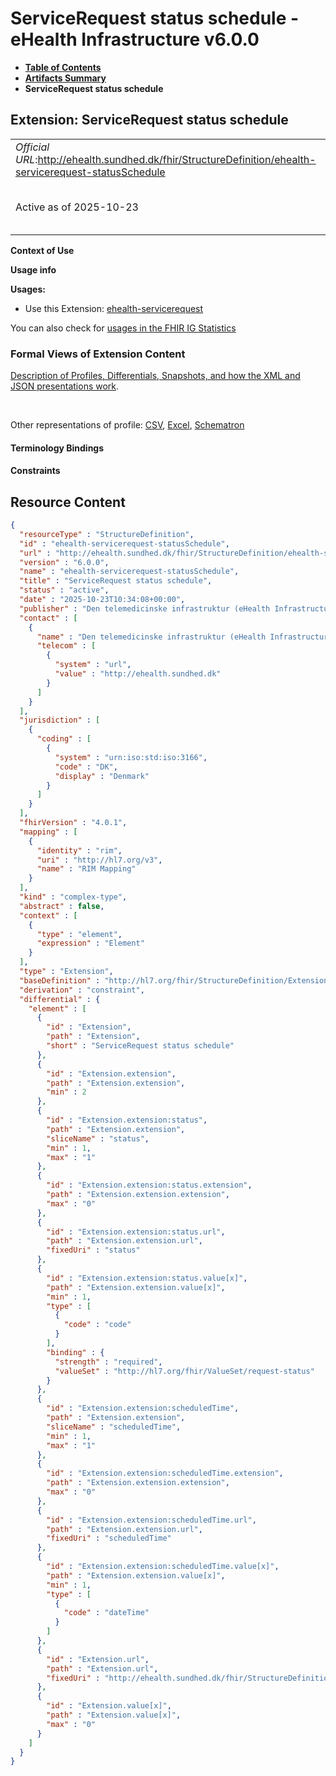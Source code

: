 # ServiceRequest status schedule - eHealth Infrastructure v6.0.0

* [**Table of Contents**](toc.md)
* [**Artifacts Summary**](artifacts.md)
* **ServiceRequest status schedule**

## Extension: ServiceRequest status schedule 

| | |
| :--- | :--- |
| *Official URL*:http://ehealth.sundhed.dk/fhir/StructureDefinition/ehealth-servicerequest-statusSchedule | *Version*:6.0.0 |
| Active as of 2025-10-23 | *Computable Name*:ehealth-servicerequest-statusSchedule |

**Context of Use**

**Usage info**

**Usages:**

* Use this Extension: [ehealth-servicerequest](StructureDefinition-ehealth-servicerequest.md)

You can also check for [usages in the FHIR IG Statistics](https://packages2.fhir.org/xig/dk.ehealth.sundhed.fhir.ig.core|current/StructureDefinition/ehealth-servicerequest-statusSchedule)

### Formal Views of Extension Content

 [Description of Profiles, Differentials, Snapshots, and how the XML and JSON presentations work](http://build.fhir.org/ig/FHIR/ig-guidance/readingIgs.html#structure-definitions). 

 

Other representations of profile: [CSV](StructureDefinition-ehealth-servicerequest-statusSchedule.csv), [Excel](StructureDefinition-ehealth-servicerequest-statusSchedule.xlsx), [Schematron](StructureDefinition-ehealth-servicerequest-statusSchedule.sch) 

#### Terminology Bindings

#### Constraints



## Resource Content

```json
{
  "resourceType" : "StructureDefinition",
  "id" : "ehealth-servicerequest-statusSchedule",
  "url" : "http://ehealth.sundhed.dk/fhir/StructureDefinition/ehealth-servicerequest-statusSchedule",
  "version" : "6.0.0",
  "name" : "ehealth-servicerequest-statusSchedule",
  "title" : "ServiceRequest status schedule",
  "status" : "active",
  "date" : "2025-10-23T10:34:08+00:00",
  "publisher" : "Den telemedicinske infrastruktur (eHealth Infrastructure)",
  "contact" : [
    {
      "name" : "Den telemedicinske infrastruktur (eHealth Infrastructure)",
      "telecom" : [
        {
          "system" : "url",
          "value" : "http://ehealth.sundhed.dk"
        }
      ]
    }
  ],
  "jurisdiction" : [
    {
      "coding" : [
        {
          "system" : "urn:iso:std:iso:3166",
          "code" : "DK",
          "display" : "Denmark"
        }
      ]
    }
  ],
  "fhirVersion" : "4.0.1",
  "mapping" : [
    {
      "identity" : "rim",
      "uri" : "http://hl7.org/v3",
      "name" : "RIM Mapping"
    }
  ],
  "kind" : "complex-type",
  "abstract" : false,
  "context" : [
    {
      "type" : "element",
      "expression" : "Element"
    }
  ],
  "type" : "Extension",
  "baseDefinition" : "http://hl7.org/fhir/StructureDefinition/Extension",
  "derivation" : "constraint",
  "differential" : {
    "element" : [
      {
        "id" : "Extension",
        "path" : "Extension",
        "short" : "ServiceRequest status schedule"
      },
      {
        "id" : "Extension.extension",
        "path" : "Extension.extension",
        "min" : 2
      },
      {
        "id" : "Extension.extension:status",
        "path" : "Extension.extension",
        "sliceName" : "status",
        "min" : 1,
        "max" : "1"
      },
      {
        "id" : "Extension.extension:status.extension",
        "path" : "Extension.extension.extension",
        "max" : "0"
      },
      {
        "id" : "Extension.extension:status.url",
        "path" : "Extension.extension.url",
        "fixedUri" : "status"
      },
      {
        "id" : "Extension.extension:status.value[x]",
        "path" : "Extension.extension.value[x]",
        "min" : 1,
        "type" : [
          {
            "code" : "code"
          }
        ],
        "binding" : {
          "strength" : "required",
          "valueSet" : "http://hl7.org/fhir/ValueSet/request-status"
        }
      },
      {
        "id" : "Extension.extension:scheduledTime",
        "path" : "Extension.extension",
        "sliceName" : "scheduledTime",
        "min" : 1,
        "max" : "1"
      },
      {
        "id" : "Extension.extension:scheduledTime.extension",
        "path" : "Extension.extension.extension",
        "max" : "0"
      },
      {
        "id" : "Extension.extension:scheduledTime.url",
        "path" : "Extension.extension.url",
        "fixedUri" : "scheduledTime"
      },
      {
        "id" : "Extension.extension:scheduledTime.value[x]",
        "path" : "Extension.extension.value[x]",
        "min" : 1,
        "type" : [
          {
            "code" : "dateTime"
          }
        ]
      },
      {
        "id" : "Extension.url",
        "path" : "Extension.url",
        "fixedUri" : "http://ehealth.sundhed.dk/fhir/StructureDefinition/ehealth-servicerequest-statusSchedule"
      },
      {
        "id" : "Extension.value[x]",
        "path" : "Extension.value[x]",
        "max" : "0"
      }
    ]
  }
}

```
